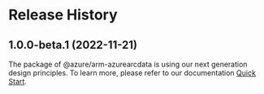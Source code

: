 # Release History
    
## 1.0.0-beta.1 (2022-11-21)

The package of @azure/arm-azurearcdata is using our next generation design principles. To learn more, please refer to our documentation [Quick Start](https://aka.ms/js-track2-quickstart).
